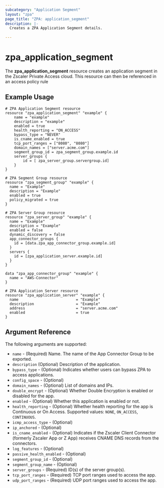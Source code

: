 ```yaml
---
subcategory: "Application Segment"
layout: "zpa"
page_title: "ZPA: application_segment"
description: |-
  Creates a ZPA Application Segment details.
  
---
```

# zpa_application_segment

The **zpa_application_segment** resource creates an application segment in the Zscaler Private Access cloud. This resource can then be referenced in an access policy rule

## Example Usage

```hcl
# ZPA Application Segment resource
resource "zpa_application_segment" "example" {
    name = "example"
    description = "example"
    enabled = true
    health_reporting = "ON_ACCESS"
    bypass_type = "NEVER"
    is_cname_enabled = true
    tcp_port_ranges = ["8080", "8080"]
    domain_names = ["server.acme.com"]
    segment_group_id = zpa_segment_group.example.id
    server_groups {
        id = [ zpa_server_group.servergroup.id]
    }
}
```

```hcl
# ZPA Segment Group resource
resource "zpa_segment_group" "example" {
  name = "Example"
  description = "Example"
  enabled = true
  policy_migrated = true
}
```

```hcl
# ZPA Server Group resource
resource "zpa_server_group" "example" {
  name = "Example"
  description = "Example"
  enabled = false
  dynamic_discovery = false
  app_connector_groups {
    id = [data.zpa_app_connector_group.example.id]
  }
  servers {
    id = [zpa_application_server.example.id]
  }
}
```

```hcl
data "zpa_app_connector_group" "example" {
  name = "AWS-Connector"
}
```

```hcl
# ZPA Application Server resource
resource "zpa_application_server" "example" {
  name                          = "Example"
  description                   = "Example"
  address                       = "server.acme.com"
  enabled                       = true
}
```

## Argument Reference

The following arguments are supported:

* `name` - (Required) Name. The name of the App Connector Group to be exported.
* `description` (Optional) Description of the application.
* `bypass_type` - (Optional) Indicates whether users can bypass ZPA to access applications.
* `config_space` - (Optional)
* `domain_names` - (Optional) List of domains and IPs.
* `double_encrypt` - (Optional) Whether Double Encryption is enabled or disabled for the app.
* `enabled` - (Optional) Whether this application is enabled or not.
* `health_reporting` - (Optional) Whether health reporting for the app is Continuous or On Access. Supported values: `NONE`, `ON_ACCESS`, `CONTINUOUS`.
* `icmp_access_type` - (Optional)
* `ip_anchored` - (Optional)
* `is_cname_enabled` - (Optional) Indicates if the Zscaler Client Connector (formerly Zscaler App or Z App) receives CNAME DNS records from the connectors.
* `log_features` - (Optional)
* `passive_health_enabled` - (Optional)
* `segment_group_id` - (Optional)
* `segment_group_name` - (Optional)
* `server_groups` - (Required) ID(s) of the server group(s).
* `tcp_port_ranges` - (Required) TCP port ranges used to access the app.
* `udp_port_ranges` - (Required) UDP port ranges used to access the app.
